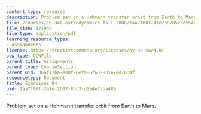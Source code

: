 ```yaml
---
content_type: resource
description: Problem set on a Hohmann transfer orbit from Earth to Mars.
file: /courses/16-346-astrodynamics-fall-2008/1aa7f08f241e2b0785c3d554e7aba489_ex_04.pdf
file_size: 171949
file_type: application/pdf
learning_resource_types:
- Assignments
license: https://creativecommons.org/licenses/by-nc-sa/4.0/
ocw_type: OCWFile
parent_title: Assignments
parent_type: CourseSection
parent_uid: 36af17ba-e00f-6efa-5f63-831e7ed7034f
resourcetype: Document
title: Exercises 04
uid: 1aa7f08f-241e-2b07-85c3-d554e7aba489
---
```

Problem set on a Hohmann transfer orbit from Earth to Mars.
